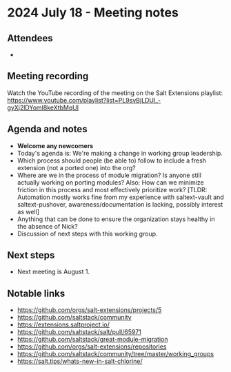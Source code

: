 # 2024 July 18 - Meeting notes

## Attendees

-

## Meeting recording

Watch the YouTube recording of the meeting on the Salt Extensions playlist:
https://www.youtube.com/playlist?list=PL9svBjLDUl_-gyXj2lDYomI8keXtbMqUl

## Agenda and notes

- **Welcome any newcomers**
- Today's agenda is: We're making a change in working group leadership.
- Which process should people (be able to) follow to include a fresh extension (not a ported one) into the org?
- Where are we in the process of module migration? Is anyone still actually working on porting modules? Also: How can we minimize friction in this process and most effectively prioritize work? [TLDR: Automation mostly works fine from my experience with saltext-vault and saltext-pushover, awareness/documentation is lacking, possibly interest as well]
- Anything that can be done to ensure the organization stays healthy in the absence of Nick?
- Discussion of next steps with this working group.

## Next steps

- Next meeting is August 1.

## Notable links

- https://github.com/orgs/salt-extensions/projects/5
- https://github.com/saltstack/community
- https://extensions.saltproject.io/
- https://github.com/saltstack/salt/pull/65971
- https://github.com/saltstack/great-module-migration
- https://github.com/orgs/salt-extensions/repositories
- https://github.com/saltstack/community/tree/master/working_groups
- https://salt.tips/whats-new-in-salt-chlorine/
